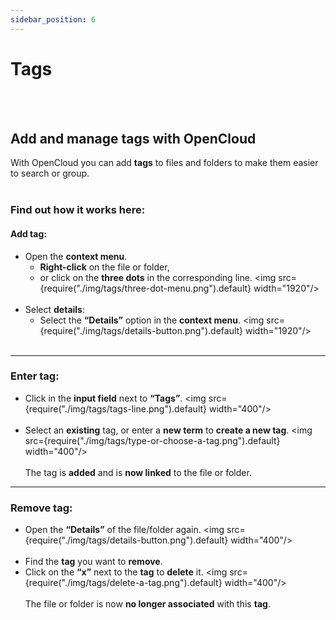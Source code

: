 ```yaml
---
sidebar_position: 6
---
```


# Tags
<br/><br/>

## Add and manage tags with OpenCloud
With OpenCloud you can add **tags** to files and folders to make them easier to search or group. 
<br/><br/>

### Find out how it works here:
#### Add tag:
- Open the **context menu**.
    - **Right-click** on the file or folder,
    - or click on the **three dots** in the corresponding line.
<img src={require("./img/tags/three-dot-menu.png").default} width="1920"/>
<br/><br/>
- Select **details**:
    - Select the **“Details”** option in the **context menu**.
<img src={require("./img/tags/details-button.png").default} width="1920"/>
<br/><br/>

---

### Enter tag:
- Click in the **input field** next to **“Tags”**.
<img src={require("./img/tags/tags-line.png").default} width="400"/>
<br/><br/>
- Select an **existing** tag, or enter a **new term** to **create a new tag**.
<img src={require("./img/tags/type-or-choose-a-tag.png").default} width="400"/>
<br/><br/>
The tag is **added** and is **now linked** to the file or folder.

---

### Remove tag:
- Open the **“Details”** of the file/folder again.
<img src={require("./img/tags/details-button.png").default} width="400"/>
<br/><br/>
- Find the **tag** you want to **remove**.
- Click on the **“x”** next to the **tag** to **delete** it.
<img src={require("./img/tags/delete-a-tag.png").default} width="400"/>
<br/><br/>
The file or folder is now **no longer associated** with this **tag**.